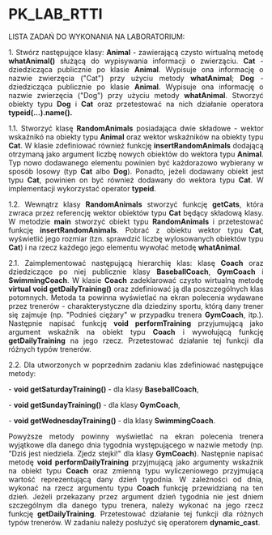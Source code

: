 # PK_LAB_RTTI

LISTA ZADAŃ DO WYKONANIA NA LABORATORIUM:
<p align = "justify">1. Stwórz następujące klasy:
<b>Animal</b> - zawierającą czysto wirtualną metodę <b>whatAnimal()</b> służącą do wypisywania informacji o zwierząciu.
<b>Cat</b> - dziedzicząca publicznie po klasie <b>Animal</b>. Wypisuje ona informację o nazwie zwierzęcia ("Cat") przy użyciu metody <b>whatAnimal</b>;  
<b>Dog</b> - dziedzicząca publicznie po klasie <b>Animal</b>. Wypisuje ona informację o nazwie zwierzęcia ("Dog") przy użyciu metody <b>whatAnimal</b>. Stworzyć obiekty typu <b>Dog</b> i <b>Cat</b> oraz przetestować na nich działanie operatora <b>typeid(...).name().</b></p>
  
<p align = "justify">1.1. Stworzyć klasę <b>RandomAnimals</b> posiadająca dwie składowe - wektor wskaźnikó na obiekty typu <b>Animal</b> oraz wektor wskaźników na obiekty typu <b>Cat</b>. W klasie zdefiniować również funkcję <b>insertRandomAnimals</b> dodającą otrzymaną jako argument liczbę nowych obiektów do wektora typu <b>Animal</b>. Typ nowo dodawanego elementu powinien być każdorazowo wybierany w sposób losowy (typ <b>Cat</b> albo <b>Dog</b>). Ponadto, jeżeli dodawany obiekt jest typu <b>Cat</b>, powinien on być również dodawany do wektora typu <b>Cat</b>. W implementacji wykorzystać operator <b>typeid</b>.</p>

<p align = "justify">1.2. Wewnątrz klasy <b>RandomAnimals</b> stworzyć funkcję <b>getCats</b>, która zwraca przez referencję wektor obiektów typu <b>Cat</b> będący składową klasy. W metodzie <b>main</b> stworzyć obiekt typu <b>RandomAnimals</b> i przetestować funkcję <b>insertRandomAnimals</b>. Pobrać z obiektu wektor typu <b>Cat</b>, wyświetlić jego rozmiar (tzn. sprawdzić liczbę wylosowanych obiektów typu <b>Cat</b>) i na rzecz każdego jego elementu wywołać metodę <b>whatAnimal</b>.</p>

<p align = "justify">2.1. Zaimplementować następującą hierarchię klas: klasę <b>Coach</b> oraz dziedziczące po niej publicznie klasy <b>BaseballCoach</b>, <b>GymCoach</b> i <b>SwimmingCoach</b>. W klasie <b>Coach</b> zadeklarować czysto wirtualną metodę <b>virtual void getDailyTraining()</b> oraz zdefiniować ją dla poszczególnych klas potomnych. Metoda ta powinna wyświetlać na ekran polecenia wydawane przez trenerów - charakterystyczne dla dziedziny sportu, którą dany trener się zajmuje (np. "Podnieś ciężary" w przypadku trenera <b>GymCoach</b>, itp.). Następnie napisać funkcję <b>void performTraining</b> przyjumującą jako argument wskaźnik na obiekt typu <b>Coach</b> i wywołującą funkcję <b>getDailyTraining</b> na jego rzecz. Przetestować działanie tej funkcji dla różnych typów trenerów. 
</p>

<p align = "justify">2.2. Dla utworzonych w poprzednim zadaniu klas zdefiniować następujące metody:
  <p>- <b>void getSaturdayTraining()</b> - dla klasy <b>BaseballCoach</b>, </p>
  <p>- <b>void getSundayTraining()</b> - dla klasy <b>GymCoach</b>,</p>
  <p>- <b>void getWednesdayTraining()</b> - dla klasy <b>SwimmingCoach</b>.</p>
  
<p align = "justify">Powyższe metody powinny wyświetlać na ekran polecenia trenera wyjątkowe dla danego dnia tygodnia występującego w nazwie metody (np. "Dziś jest niedziela. Zjedz stejki!" dla klasy <b>GymCoach</b>). Następnie napisać metodę <b>void&nbspperformDailyTraining</b> przyjmującą jako argumenty wskaźnik na obiekt typu <b>Coach</b> oraz zmienną typu wyliczeniowego przyjmującą wartość reprezentującą dany dzień tygodnia.
W zależności od dnia, wykonać na rzecz argumentu typu <b>Coach</b> funkcję przewidzianą na ten dzień. Jeżeli przekazany przez argument dzień tygodnia nie jest dniem szczególnym dla danego typu trenera, należy wykonać na jego rzecz funkcję <b>getDailyTraining</b>. Przetestować działanie tej funkcji dla różnych typów trenerów. W zadaniu należy posłużyć się operatorem <b>dynamic_cast</b>.</p>
